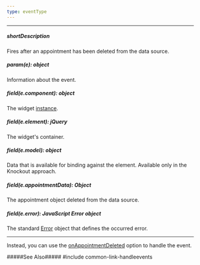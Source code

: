 ```yaml
---
type: eventType
---
```

---
##### shortDescription
Fires after an appointment has been deleted from the data source.

##### param(e): object
Information about the event.

##### field(e.component): object
The widget [instance](/api-reference/10%20UI%20Widgets/Component/3%20Methods/instance().md '/Documentation/ApiReference/UI_Widgets/dxScheduler/Methods/#instance').

##### field(e.element): jQuery
The widget's container.

##### field(e.model): object
Data that is available for binding against the element. Available only in the Knockout approach.

##### field(e.appointmentData): Object
The appointment object deleted from the data source.

##### field(e.error): JavaScript Error object
The standard [Error](https://developer.mozilla.org/en-US/docs/Web/JavaScript/Reference/Global_Objects/Error) object that defines the occurred error.

---
Instead, you can use the [onAppointmentDeleted](/api-reference/10%20UI%20Widgets/dxScheduler/1%20Configuration/onAppointmentDeleted.md '/Documentation/ApiReference/UI_Widgets/dxScheduler/Configuration/#onAppointmentDeleted') option to handle the event.

#####See Also#####
#include common-link-handleevents